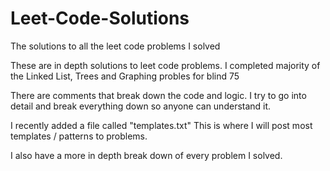 # Leet-Code-Solutions
The solutions to all the leet code problems I solved

These are in depth solutions to leet code problems. I completed majority of the Linked List, Trees and Graphing probles for blind 75

There are comments that break down the code and logic. I try to go into detail and break everything down so anyone can understand it.

I recently added a file called "templates.txt" This is where I will post most templates / patterns to problems. 

I also have a more in depth break down of every problem I solved.
